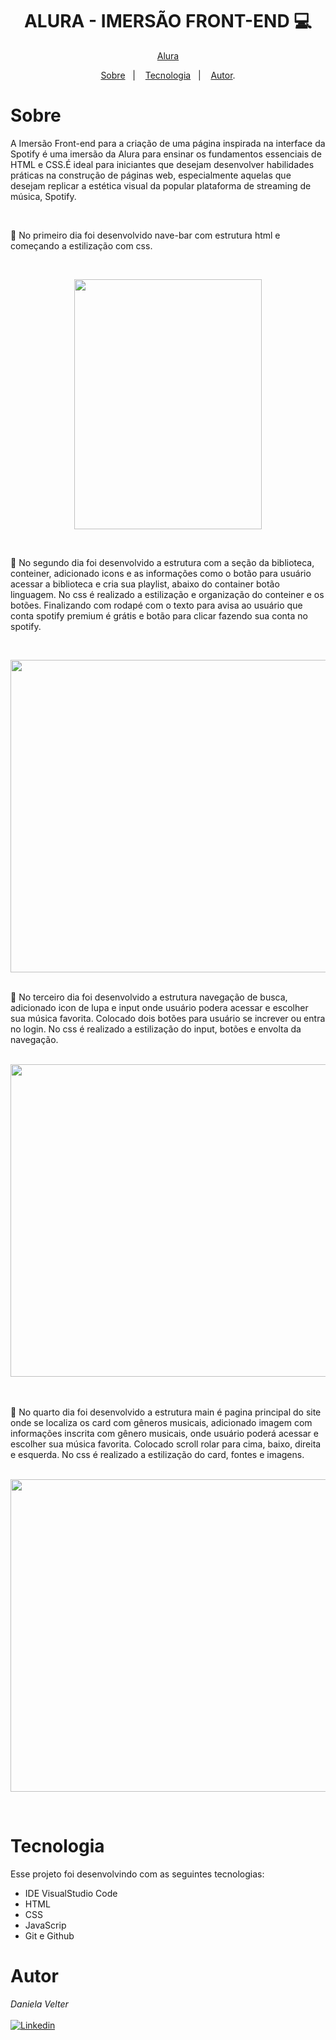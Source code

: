 <h1 align="center"> ALURA -  IMERSÃO FRONT-END 💻 </h1>

<p align="center"> <a href="https://alura.com.br/" target="_blank">Alura</a> </p>

<p align="center">
<a href="#sobre">Sobre</a>&nbsp;&nbsp;&nbsp|&nbsp;&nbsp;&nbsp;
<a href="#tecnologia">Tecnologia</a>&nbsp;&nbsp;&nbsp|&nbsp;&nbsp;&nbsp;
<a href="#autor">Autor</a>.</p>

# Sobre

A Imersão Front-end para a criação de uma página inspirada na interface da Spotify é uma imersão da Alura para ensinar os fundamentos 
essenciais de HTML e CSS.É ideal para iniciantes que desejam desenvolver habilidades práticas na construção de páginas web, especialmente
aquelas que desejam replicar a estética visual da popular plataforma de streaming de música, Spotify.

<br>

🚩 No primeiro dia foi desenvolvido nave-bar com estrutura html e começando a estilização com css.


<br>
<p align="center">
 <img src="https://github.com/Daniela2319/imersao-spotify/assets/106537496/07e1723c-d03a-428b-8be5-e7ae5d71d58c" height="400" width="300">
</p>

<br>

🚩 No segundo dia foi desenvolvido a estrutura com a seção da biblioteca, conteiner, adicionado icons e as informações como o botão para usuário acessar a biblioteca e cria sua playlist, abaixo do container botão linguagem. No css é realizado a estilização e organização do conteiner e os botões. Finalizando com rodapé com o texto para avisa ao usuário que conta spotify premium é grátis e botão para clicar fazendo sua conta no spotify.

<br>
<p align="center">
 <img src="https://github.com/Daniela2319/imersao-spotify/assets/106537496/12a87b2b-b408-49af-8850-baff5c8f9253" height="500" width="2000">
</p>

<br>
🚩 No terceiro dia foi desenvolvido a estrutura navegação de busca, adicionado icon de lupa e input onde usuário podera acessar e escolher sua música favorita. Colocado dois botões para usuário se increver ou entra no login. No css é realizado a estilização do input, botões e envolta da navegação. 
<br>
<br>

<p align="center"> 
 <img src="https://github.com/Daniela2319/imersao-spotify/assets/106537496/f9de6941-6586-4422-ac1c-a8c64736926a" height="500" width="2000">
</p>
<br>

<br>
🚩 No quarto dia foi desenvolvido a estrutura main é pagina principal do site onde se localiza os card com gêneros musicais, adicionado imagem com informações inscrita com gênero musicais, onde usuário poderá acessar e escolher sua música favorita. Colocado scroll rolar para cima, baixo, direita e esquerda. No css é realizado a estilização do card, fontes e imagens. 
<br>
<br>

<p align="center"> 
 <img src="https://github.com/Daniela2319/imersao-spotify/assets/106537496/f2c14934-0ac8-4b8a-b39f-cf3e685e2dea" height="500" width="2000">
</p>
<br>

# Tecnologia

Esse projeto foi desenvolvindo com as seguintes tecnologias:

- IDE VisualStudio Code
- HTML
- CSS
- JavaScrip
- Git e Github

# Autor

_Daniela Velter_
<br>
<br>
[![Linkedin](https://img.shields.io/badge/DANIELA-0077B5?style=for-the-badge&logo=linkedin&logoColor=white)](https://www.linkedin.com/in/daniela-velter-231485f/)
